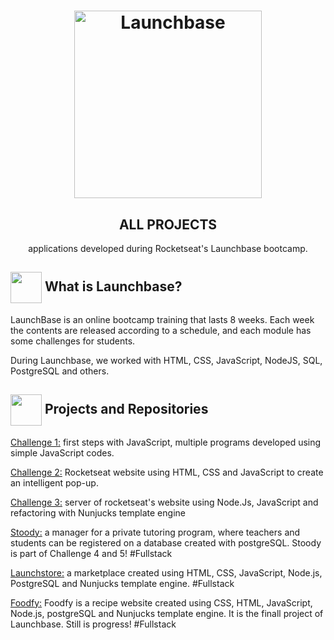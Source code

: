  <h1 align="center">
    <img alt="Launchbase" src="https://storage.googleapis.com/golden-wind/bootcamp-launchbase/logo.png" width="300px" />
</h1>

<h2 align="center">
ALL PROJECTS
</h2>
 <p align="center"> applications developed during Rocketseat's Launchbase bootcamp.</P>
 
 <h2> <img src= "https://img.icons8.com/plasticine/2x/rocket.png" width="50px" height="50px" align="center"/> What is Launchbase? </h2>
 <p>LaunchBase is an online bootcamp training that lasts 8 weeks. Each week the contents are released according to a schedule, and each module has some challenges for students.</p>
 <p>During Launchbase, we worked with HTML, CSS, JavaScript, NodeJS, SQL, PostgreSQL and others.</p>

<h2> <img src="https://img.icons8.com/ios-filled/50/000000/project.png" width="50px" height="50px" align="center"/> Projects and Repositories </h2>

<p> <a href="https://github.com/mjulialobo/Launchbase-Desafio01-JS"> Challenge 1:</a> first steps with JavaScript, multiple programs developed using simple JavaScript codes. </p>

<p> <a href="https://github.com/mjulialobo/Launchbase-Desafio02"> Challenge 2:</a> Rocketseat website using HTML, CSS and JavaScript to create an intelligent pop-up. </p>

<p> <a href="https://github.com/mjulialobo/Launchbase-Desafio3"> Challenge 3:</a> server of rocketseat's website using Node.Js, JavaScript and refactoring with Nunjucks template engine </p>

<p>   <a href="https://github.com/mjulialobo/Stoody"> Stoody:</a> a manager for a private tutoring program, where teachers and students can be registered on a database created with postgreSQL. Stoody is part of Challenge 4 and 5! #Fullstack </p>

<p>   <a href="https://github.com/mjulialobo/Launchstore"> Launchstore:</a> a marketplace created using HTML, CSS, JavaScript, Node.js, PostgreSQL and Nunjucks template engine. #Fullstack</p>

<p> <a href="https://github.com/mjulialobo/Foodfy"> Foodfy:</a> Foodfy is a recipe website created using CSS, HTML, JavaScript, Node.js, postgreSQL and Nunjucks template engine. It is the finall project of Launchbase. Still is progress! #Fullstack</p>

